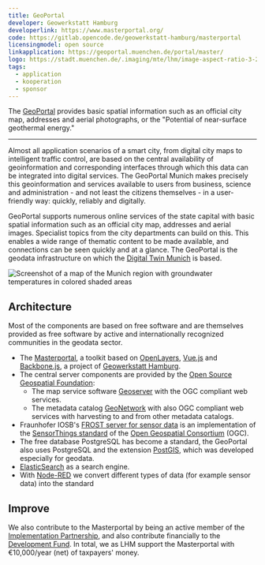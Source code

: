 ```yaml
---
title: GeoPortal
developer: Geowerkstatt Hamburg
developerlink: https://www.masterportal.org/
code: https://gitlab.opencode.de/geowerkstatt-hamburg/masterportal
licensingmodel: open source
linkapplication: https://geoportal.muenchen.de/portal/master/
logo: https://stadt.muenchen.de/.imaging/mte/lhm/image-aspect-ratio-3-2-1008w/dam/Home/Stadtverwaltung/Kommunalreferat/img_geoportal/Karten/Logo_GeoPortal.png/jcr:content/Logo_GeoPortal.png
tags:
  - application
  - kooperation
  - sponsor
---
```


The [GeoPortal](https://geoportal.muenchen.de/portal/master/) provides basic spatial information such as an official city map, addresses and aerial photographs, or the "Potential of near-surface geothermal energy."

---

Almost all application scenarios of a smart city, from digital city maps to intelligent traffic control, are based on the central availability of geoinformation and corresponding interfaces through which this data can be integrated into digital services.
The GeoPortal Munich makes precisely this geoinformation and services available to users from business, science and administration - and not least the citizens themselves - in a user-friendly way: quickly, reliably and digitally.

GeoPortal supports numerous online services of the state capital with basic spatial information such as an official city map, addresses and aerial images.
Specialist topics from the city departments can build on this.
This enables a wide range of thematic content to be made available, and connections can be seen quickly and at a glance.
The GeoPortal is the geodata infrastructure on which the [Digital Twin Munich](https://muenchen.digital/twin/) is based.

![Screenshot of a map of the Munich region with groundwater temperatures in colored shaded areas](/inhouse/geoportal_geothermie_screen.png)

## Architecture

Most of the components are based on free software and are themselves provided as free software by active and internationally recognized communities in the geodata sector.

- The [Masterportal](https://www.masterportal.org/), a toolkit based on [OpenLayers](https://openlayers.org/), [Vue.js](vuejs) and [Backbone.js](https://backbonejs.org/), a project of [Geowerkstatt Hamburg](https://www.hamburg.de/geowerkstatt/).
- The central server components are provided by the [Open Source Geospatial Foundation](https://www.osgeo.org/):
  - The map service software [Geoserver](https://geoserver.org) with the OGC compliant web services.
  - The metadata catalog [GeoNetwork](https://geonetwork-opensource.org) with also OGC compliant web services with harvesting to and from other metadata catalogs.
- Fraunhofer IOSB's [FROST server for sensor data](https://www.iosb.fraunhofer.de/de/projekte-produkte/frostserver.html) is an implementation of the [SensorThings standard](https://www.ogc.org/standards/sensorthings) of the [Open Geospatial Consortium](https://www.ogc.org/) (OGC).
- The free database PostgreSQL has become a standard, the GeoPortal also uses PostgreSQL and the extension [PostGIS](https://postgis.net), which was developed especially for geodata.
- [ElasticSearch](https://www.elastic.co/de/elasticsearch/) as a search engine.
- With [Node-RED](https://nodered.org/) we convert different types of data (for example sensor data) into the standard

## Improve

We also contribute to the Masterportal by being an active member of the [Implementation Partnership](https://www.masterportal.org/maintainer-group.html), and also contribute financially to the [Development Fund](https://www.masterportal.org/entwicklungsfonds.html).
In total, we as LHM support the Masterportal with €10,000/year (net) of taxpayers' money.
